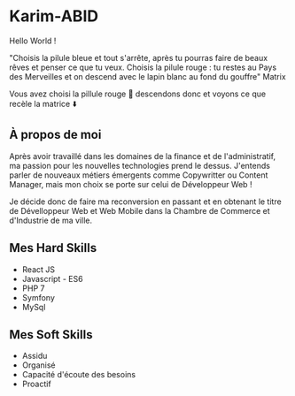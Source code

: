 # Karim-ABID

Hello World !

<p> "Choisis la pilule bleue et tout s'arrête, après tu pourras faire de beaux rêves et penser ce que tu veux. Choisis la pilule rouge : tu restes au Pays des Merveilles et on descend avec le lapin blanc au fond du gouffre" Matrix </p>
  
Vous avez choisi la pillule rouge :pill: descendons donc et voyons ce que recèle la matrice  :arrow_down:

<h2> À propos de moi </h2>

Après avoir travaillé dans les domaines de la finance et de l'administratif, ma passion pour les nouvelles technologies prend le dessus. J'entends parler de nouveaux métiers émergents comme Copywritter ou Content Manager, mais mon choix se porte sur celui de Développeur Web ! 

Je décide donc de faire ma reconversion en passant et en obtenant le titre de Dévelloppeur Web et Web Mobile dans la Chambre de Commerce et d'Industrie de ma ville. 

<h2> Mes Hard Skills  </h2>

<ul>
  <li> React JS </li> 
  <li>Javascript - ES6</li>
  <li>PHP 7</li>
  <li>Symfony</li>
  <li>MySql</li>
</ul>

<h2> Mes Soft Skills </h2>

<ul>
 <li>Assidu</li>
  <li>Organisé</li>
  <li>Capacité d'écoute des besoins</li>
  <li>Proactif</li>
</ul>
